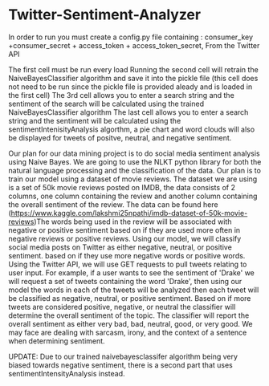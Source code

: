 # Twitter-Sentiment-Analyzer

In order to run you must create a config.py file containing : consumer_key +consumer_secret + access_token + access_token_secret, From the Twitter API

The first cell must be run every load
Running the second cell will retrain the NaiveBayesClassifier algorithm and save it into the pickle file (this cell does not need to be run since the pickle file is provided aleady and is loaded in the first cell)
The 3rd cell allows you to enter a search string and the sentiment of the search will be calculated using the trained NaiveBayesClassifier algorithm
The last cell allows you to enter a search string and the sentiment will be calculated using the sentimentIntenisityAnalysis algorthm, a pie chart and word clouds will also be displayed for tweets of positve, neutral, and negative sentiment. 

Our plan for our data mining project is to do social media sentiment analysis using Naive Bayes. We are going to use the NLKT python library for both the natural language processing and the classification of the data. Our plan is to train our model using a dataset of movie reviews. The dataset we are using is a set of 50k movie reviews posted on IMDB, the data consists of 2 columns, one column containing the review and another column containing the overall sentiment of the review. The data can be found here (https://www.kaggle.com/lakshmi25npathi/imdb-dataset-of-50k-movie-reviews)The words being used in the review will be associated with negative or positive sentiment based on if they are used more often in negative reviews or positive reviews. Using our model, we will classify social media posts on Twitter as either negative, neutral, or positive sentiment. based on if they use more negative words or positive words. Using the Twitter API, we will use GET requests to pull tweets relating to user input. For example, if a user wants to see the sentiment of 'Drake' we will request a set of tweets containing the word 'Drake', then using our model the words in each of the tweets will be analyzed then each tweet will be classified as negative, neutral, or positive sentiment. Based on if more tweets are considered positive, negative, or neutral the classifier will determine the overall sentiment of the topic. The classifier will report the overall sentiment as either very bad, bad, neutral, good, or very good. We may face are dealing with sarcasm, irony, and the context of a sentence when determining sentiment.


UPDATE:
Due to our trained naivebayesclassifer algorithm being very biased towards negative sentiment, there is a second part that uses sentimentIntensityAnalysis instead. 
